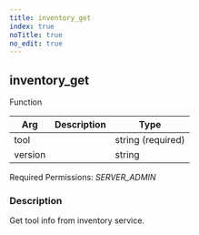 ```yaml
---
title: inventory_get
index: true
noTitle: true
no_edit: true
---
```




<div class="vql_item"></div>


## inventory_get
<span class='vql_type pull-right page-header'>Function</span>



<div class="vqlargs"></div>

Arg | Description | Type
----|-------------|-----
tool||string (required)
version||string

Required Permissions: 
<i class="linkcolour label pull-right label-success">SERVER_ADMIN</i>

### Description

Get tool info from inventory service.

